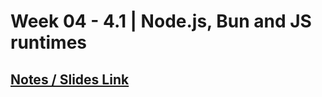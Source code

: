 # **Week 04 - 4.1 | Node.js, Bun and JS runtimes**

## [Notes / Slides Link](https://petal-estimate-4e9.notion.site/Node-js-Bun-and-JS-runtimes-a09a41ccd61c4f498e55750c9a1c9b34)
